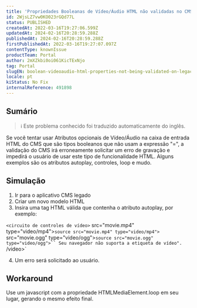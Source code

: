 ```yaml
---
title: 'Propriedades Booleanas de Vídeo/Áudio HTML não validadas no CMS Legacy'
id: 2WjsLZ7vw0KO023rGQd77L
status: PUBLISHED
createdAt: 2022-03-16T19:27:06.599Z
updatedAt: 2024-02-16T20:28:59.288Z
publishedAt: 2024-02-16T20:28:59.288Z
firstPublishedAt: 2022-03-16T19:27:07.097Z
contentType: knownIssue
productTeam: Portal
author: 2mXZkbi0oi061KicTExNjo
tag: Portal
slugEN: boolean-videoaudio-html-properties-not-being-validated-on-legacy-cms
locale: pt
kiStatus: No Fix
internalReference: 491898
---
```


## Sumário

>ℹ️ Este problema conhecido foi traduzido automaticamente do inglês.



Se você tentar usar Atributos opcionais de Vídeo/Áudio na caixa de entrada HTML do CMS que são tipos booleanos que não usam a expressão "=", a validação do CMS irá erroneamente solicitar um erro de gravação e impedirá o usuário de usar este tipo de funcionalidade HTML. Alguns exemplos são os atributos autoplay, controles, loop e mudo.



## Simulação


1) Ir para o aplicativo CMS legado
2) Criar um novo modelo HTML
3) Insira uma tag HTML válida que contenha o atributo autoplay, por exemplo:

`<circuito de controles de vídeo>`
src="movie.mp4" type="video/mp4">`source src="movie.mp4" type="video/mp4">`
src="movie.ogg" type="video/ogg">```source src="movie.ogg" type="video/ogg">``
Seu navegador não suporta a etiqueta de vídeo".
```/video>`

4) Um erro será solicitado ao usuário.




## Workaround


Use um javascript com a propriedade HTMLMediaElement.loop em seu lugar, gerando o mesmo efeito final.

